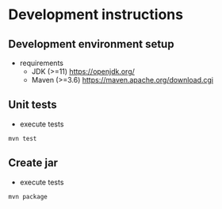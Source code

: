 # Development instructions

## Development environment setup

- requirements
    - JDK (>=11) <https://openjdk.org/>
    - Maven (>=3.6) <https://maven.apache.org/download.cgi>

## Unit tests

- execute tests

```shell
mvn test
```

## Create jar

- execute tests

```shell
mvn package
```


